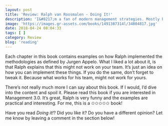 ```yaml
---
layout: post
title: 'Review: Ralph van Roosmalen - Doing It!'
description: 'I&#8217;m a fan of modern management strategies. Mostly because they imply a more agile mindset. Therefore, I am happy to read books like <em>Managing for Happiness</em> by Jurgen Appelo. His book really was an eye-opener. When I found out Ralph van Roosmalen added content to it, by writing his own book, I just had to read it.'
image: 'https://images.gr-assets.com/books/1491387314l/34804817.jpg'
date: 2018-04-24 08:04:33
tags: [ ]
category: Review
blog: 'reading'
---
```

Each chapter in this book contains examples on how Ralph implemented the methodologies as defined by Jurgen Appelo. What I liked a lot about it, is that Ralph explains that this might not work on your team. It&#8217;s just an idea on how you can implement these things. If you do the same, don&#8217;t forget to tweak it. Because what works for his team, might not work for yours.

There&#8217;s not really much more I can say about this book. If I would, I&#8217;d dive into the content and spoil it. Please read this book if you are interested in Management 3.0. It&#8217;s great, Ralph is very funny and the examples are practical and interesting. For me, this is a ✩✩✩✩✩ book!

Have you read <em>Doing it!</em>? Did you like it? Do you have a different opinion? Let me know by leaving a comment in the section below!